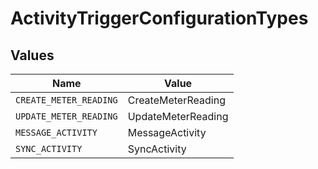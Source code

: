 # ActivityTriggerConfigurationTypes


## Values

| Name                   | Value                  |
| ---------------------- | ---------------------- |
| `CREATE_METER_READING` | CreateMeterReading     |
| `UPDATE_METER_READING` | UpdateMeterReading     |
| `MESSAGE_ACTIVITY`     | MessageActivity        |
| `SYNC_ACTIVITY`        | SyncActivity           |